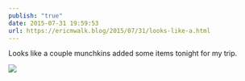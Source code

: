 ```yaml
---
publish: "true"
date: 2015-07-31 19:59:53
url: https://ericmwalk.blog/2015/07/31/looks-like-a.html
---
```


Looks like a couple munchkins added some items tonight for my trip.

![](https://ericmwalk.blog/uploads/2022/e4a9cc7dd5.jpg)